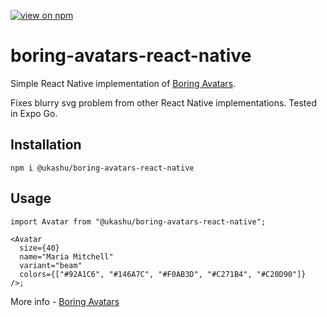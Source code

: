 [![view on npm](https://badgen.net/npm/v/@ukashu/boring-avatars-react-native)](https://www.npmjs.com/package/@ukashu/boring-avatars-react-native?activeTab=readme)
# boring-avatars-react-native
<p>Simple React Native implementation of <a href='https://github.com/boringdesigners/boring-avatars'>Boring Avatars</a>.<p/>
<p>Fixes blurry svg problem from other React Native implementations. Tested in Expo Go.</p>

## Installation
```npm i @ukashu/boring-avatars-react-native```
## Usage
```
import Avatar from "@ukashu/boring-avatars-react-native";

<Avatar
  size={40}
  name="Maria Mitchell"
  variant="beam"
  colors={["#92A1C6", "#146A7C", "#F0AB3D", "#C271B4", "#C20D90"]}
/>;
```
<p>More info - <a href='https://github.com/boringdesigners/boring-avatars'>Boring Avatars<a/><p/>
